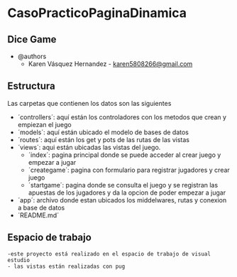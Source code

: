 # CasoPracticoPaginaDinamica
## Dice Game
  * @authors
    * Karen Vásquez Hernandez  - karen5808266@gmail.com
## Estructura
Las carpetas que contienen los datos son las siguientes
  * ´controllers´: aquí están los controladores con los metodos que crean y empiezan el juego
  * ´models´: aquí están ubicado el modelo de bases de datos
  * ´routes´: aquí están los get y pots de las rutas de las vistas 
  * ´views´: aqui están ubicadas las vistas del juego.
      - ´index´: pagina principal donde se puede acceder al crear juego y empezar a jugar
      - ´creategame´: pagina con formulario para registrar jugadores y crear juego
      - ´startgame´: pagina donde se consulta el juego y se registran las apuestas de los jugadores y da la opcion de poder empezar a jugar
  * ´app´: archivo donde estan ubicados los middelwares, rutas y conexion a base de datos
  * ´README.md´

## Espacio de trabajo
    -este proyecto está realizado en el espacio de trabajo de visual estudio
    - las vistas están realizadas con pug

